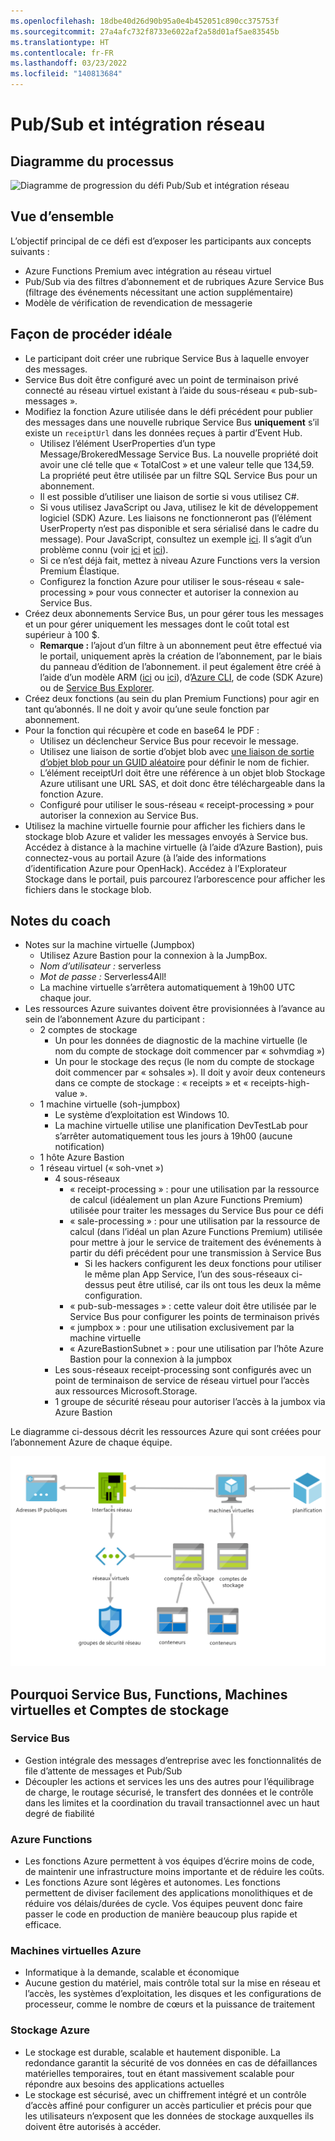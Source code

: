 ```yaml
---
ms.openlocfilehash: 18dbe40d26d90b95a0e4b452051c890cc375753f
ms.sourcegitcommit: 27a4afc732f8733e6022af2a58d01af5ae83545b
ms.translationtype: HT
ms.contentlocale: fr-FR
ms.lasthandoff: 03/23/2022
ms.locfileid: "140813684"
---
```

# <a name="pubsub-and-network-integration"></a>Pub/Sub et intégration réseau

## <a name="process-diagram"></a>Diagramme du processus

![Diagramme de progression du défi Pub/Sub et intégration réseau](https://serverlessoh.azureedge.net/public/pubsub-and-vnet-integration-progress-diagram.jpg)

## <a name="overview"></a>Vue d’ensemble

L’objectif principal de ce défi est d’exposer les participants aux concepts suivants :

* Azure Functions Premium avec intégration au réseau virtuel
* Pub/Sub via des filtres d’abonnement et de rubriques Azure Service Bus (filtrage des événements nécessitant une action supplémentaire)
* Modèle de vérification de revendication de messagerie

## <a name="happy-path"></a>Façon de procéder idéale

* Le participant doit créer une rubrique Service Bus à laquelle envoyer des messages.
* Service Bus doit être configuré avec un point de terminaison privé connecté au réseau virtuel existant à l’aide du sous-réseau « pub-sub-messages ».
* Modifiez la fonction Azure utilisée dans le défi précédent pour publier des messages dans une nouvelle rubrique Service Bus **uniquement** s’il existe un ```receiptUrl``` dans les données reçues à partir d’Event Hub.
    * Utilisez l’élément UserProperties d’un type Message/BrokeredMessage Service Bus. La nouvelle propriété doit avoir une clé telle que « TotalCost » et une valeur telle que 134,59.  La propriété peut être utilisée par un filtre SQL Service Bus pour un abonnement.
    * Il est possible d’utiliser une liaison de sortie si vous utilisez C#.
    * Si vous utilisez JavaScript ou Java, utilisez le kit de développement logiciel (SDK) Azure.  Les liaisons ne fonctionneront pas (l’élément UserProperty n’est pas disponible et sera sérialisé dans le cadre du message).  Pour JavaScript, consultez un exemple [ici](https://docs.microsoft.com/azure/service-bus-messaging/service-bus-nodejs-how-to-use-topics-subscriptions-new-package#send-messages-to-a-topic).  Il s’agit d’un problème connu (voir [ici](https://github.com/Azure/azure-webjobs-sdk/issues/2137) et [ici](https://github.com/Azure/Azure-Functions/issues/1139)).
    * Si ce n’est déjà fait, mettez à niveau Azure Functions vers la version Premium Élastique.
    * Configurez la fonction Azure pour utiliser le sous-réseau « sale-processing » pour vous connecter et autoriser la connexion au Service Bus.
* Créez deux abonnements Service Bus, un pour gérer tous les messages et un pour gérer uniquement les messages dont le coût total est supérieur à 100 $.  
    * **Remarque :** l’ajout d’un filtre à un abonnement peut être effectué via le portail, uniquement après la création de l’abonnement, par le biais du panneau d’édition de l’abonnement. il peut également être créé à l’aide d’un modèle ARM ([ici](https://github.com/Azure/azure-quickstart-templates/blob/master/201-servicebus-create-topic-subscription-rule/azuredeploy.json) ou [ici](https://docs.microsoft.com/azure/service-bus-messaging/service-bus-resource-manager-namespace-topic-with-rule)), d’[Azure CLI](https://docs.microsoft.com/cli/azure/servicebus/topic/subscription/rule?view=azure-cli-latest), de code (SDK Azure) ou de [Service Bus Explorer](https://github.com/paolosalvatori/ServiceBusExplorer).
* Créez deux fonctions (au sein du plan Premium Functions) pour agir en tant qu’abonnés.  Il ne doit y avoir qu’une seule fonction par abonnement.
* Pour la fonction qui récupère et code en base64 le PDF :
    * Utilisez un déclencheur Service Bus pour recevoir le message.
    * Utilisez une liaison de sortie d’objet blob avec [une liaison de sortie d’objet blob pour un GUID aléatoire](https://docs.microsoft.com/azure/azure-functions/functions-bindings-expressions-patterns#create-guids) pour définir le nom de fichier.
    * L’élément receiptUrl doit être une référence à un objet blob Stockage Azure utilisant une URL SAS, et doit donc être téléchargeable dans la fonction Azure.
    * Configuré pour utiliser le sous-réseau « receipt-processing » pour autoriser la connexion au Service Bus.
* Utilisez la machine virtuelle fournie pour afficher les fichiers dans le stockage blob Azure et valider les messages envoyés à Service bus.  Accédez à distance à la machine virtuelle (à l’aide d’Azure Bastion), puis connectez-vous au portail Azure (à l’aide des informations d’identification Azure pour OpenHack).  Accédez à l’Explorateur Stockage dans le portail, puis parcourez l’arborescence pour afficher les fichiers dans le stockage blob.

## <a name="coachs-notes"></a>Notes du coach

* Notes sur la machine virtuelle (Jumpbox)
    * Utilisez Azure Bastion pour la connexion à la JumpBox.
    * *Nom d’utilisateur :* serverless
    * *Mot de passe :* Serverless4All!
    * La machine virtuelle s’arrêtera automatiquement à 19h00 UTC chaque jour.
* Les ressources Azure suivantes doivent être provisionnées à l’avance au sein de l’abonnement Azure du participant :
    * 2 comptes de stockage
        * Un pour les données de diagnostic de la machine virtuelle (le nom du compte de stockage doit commencer par « sohvmdiag »)
        * Un pour le stockage des reçus (le nom du compte de stockage doit commencer par « sohsales »).  Il doit y avoir deux conteneurs dans ce compte de stockage : « receipts » et « receipts-high-value ».
    * 1 machine virtuelle (soh-jumpbox)
        * Le système d’exploitation est Windows 10.
        * La machine virtuelle utilise une planification DevTestLab pour s’arrêter automatiquement tous les jours à 19h00 (aucune notification)
    * 1 hôte Azure Bastion
    * 1 réseau virtuel (« soh-vnet »)
        * 4 sous-réseaux
            * « receipt-processing » : pour une utilisation par la ressource de calcul (idéalement un plan Azure Functions Premium) utilisée pour traiter les messages du Service Bus pour ce défi
            * « sale-processing » : pour une utilisation par la ressource de calcul (dans l’idéal un plan Azure Functions Premium) utilisée pour mettre à jour le service de traitement des événements à partir du défi précédent pour une transmission à Service Bus
                * Si les hackers configurent les deux fonctions pour utiliser le même plan App Service, l’un des sous-réseaux ci-dessus peut être utilisé, car ils ont tous les deux la même configuration.
            * « pub-sub-messages » : cette valeur doit être utilisée par le Service Bus pour configurer les points de terminaison privés
            * « jumpbox » : pour une utilisation exclusivement par la machine virtuelle
            * « AzureBastionSubnet » : pour une utilisation par l’hôte Azure Bastion pour la connexion à la jumpbox
        * Les sous-réseaux receipt-processing sont configurés avec un point de terminaison de service de réseau virtuel pour l’accès aux ressources Microsoft.Storage.
        * 1 groupe de sécurité réseau pour autoriser l’accès à la jumbox via Azure Bastion

Le diagramme ci-dessous décrit les ressources Azure qui sont créées pour l’abonnement Azure de chaque équipe.

![Ressources Azure](./images/pubsub-and-network-challenge-existing-azure-resources.png)

## <a name="why-service-bus-functions-virtual-machines-and-storage-accounts"></a>Pourquoi Service Bus, Functions, Machines virtuelles et Comptes de stockage

### <a name="service-bus"></a>Service Bus

* Gestion intégrale des messages d’entreprise avec les fonctionnalités de file d’attente de messages et Pub/Sub
* Découpler les actions et services les uns des autres pour l’équilibrage de charge, le routage sécurisé, le transfert des données et le contrôle dans les limites et la coordination du travail transactionnel avec un haut degré de fiabilité

### <a name="azure-functions"></a>Azure Functions

* Les fonctions Azure permettent à vos équipes d’écrire moins de code, de maintenir une infrastructure moins importante et de réduire les coûts.
* Les fonctions Azure sont légères et autonomes.  Les fonctions permettent de diviser facilement des applications monolithiques et de réduire vos délais/durées de cycle. Vos équipes peuvent donc faire passer le code en production de manière beaucoup plus rapide et efficace.

### <a name="azure-virtual-machines"></a>Machines virtuelles Azure

* Informatique à la demande, scalable et économique
* Aucune gestion du matériel, mais contrôle total sur la mise en réseau et l’accès, les systèmes d’exploitation, les disques et les configurations de processeur, comme le nombre de cœurs et la puissance de traitement

### <a name="azure-storage"></a>Stockage Azure

* Le stockage est durable, scalable et hautement disponible. La redondance garantit la sécurité de vos données en cas de défaillances matérielles temporaires, tout en étant massivement scalable pour répondre aux besoins des applications actuelles
* Le stockage est sécurisé, avec un chiffrement intégré et un contrôle d’accès affiné pour configurer un accès particulier et précis pour que les utilisateurs n’exposent que les données de stockage auxquelles ils doivent être autorisés à accéder.
